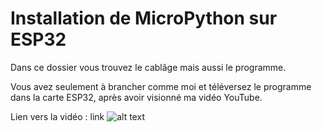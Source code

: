 # Installation de MicroPython sur ESP32
Dans ce dossier vous trouvez le cablâge mais aussi le programme.

Vous avez seulement à brancher comme moi et téléversez le programme dans la carte ESP32, après avoir visionné ma vidéo YouTube.

Lien vers la vidéo : link
![alt text](link_video)
